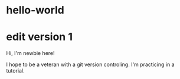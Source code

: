 # hello-world
# edit version 1

Hi, I'm newbie here!

I hope to be a veteran with a git version controling.
I'm practicing in a tutorial.
